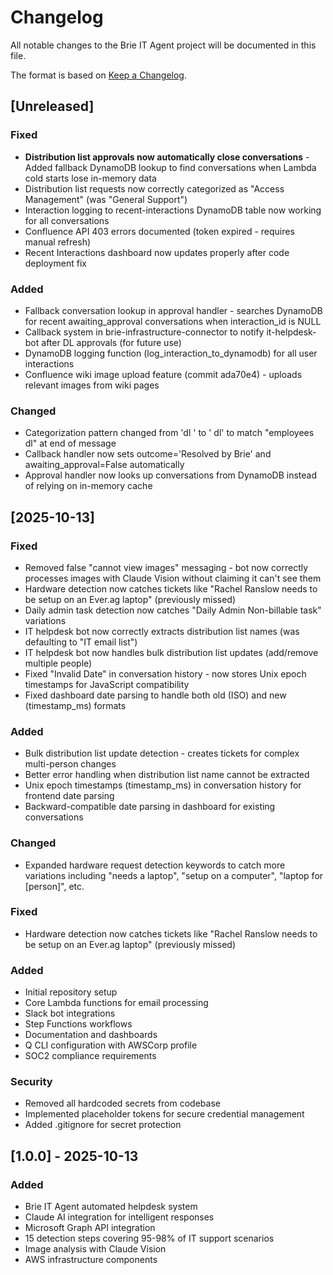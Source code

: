 # Changelog

All notable changes to the Brie IT Agent project will be documented in this file.

The format is based on [Keep a Changelog](https://keepachangelog.com/en/1.0.0/).

## [Unreleased]

### Fixed
- **Distribution list approvals now automatically close conversations** - Added fallback DynamoDB lookup to find conversations when Lambda cold starts lose in-memory data
- Distribution list requests now correctly categorized as "Access Management" (was "General Support")
- Interaction logging to recent-interactions DynamoDB table now working for all conversations
- Confluence API 403 errors documented (token expired - requires manual refresh)
- Recent Interactions dashboard now updates properly after code deployment fix

### Added
- Fallback conversation lookup in approval handler - searches DynamoDB for recent awaiting_approval conversations when interaction_id is NULL
- Callback system in brie-infrastructure-connector to notify it-helpdesk-bot after DL approvals (for future use)
- DynamoDB logging function (log_interaction_to_dynamodb) for all user interactions
- Confluence wiki image upload feature (commit ada70e4) - uploads relevant images from wiki pages

### Changed
- Categorization pattern changed from 'dl ' to ' dl' to match "employees dl" at end of message
- Callback handler now sets outcome='Resolved by Brie' and awaiting_approval=False automatically
- Approval handler now looks up conversations from DynamoDB instead of relying on in-memory cache

## [2025-10-13]

### Fixed
- Removed false "cannot view images" messaging - bot now correctly processes images with Claude Vision without claiming it can't see them
- Hardware detection now catches tickets like "Rachel Ranslow needs to be setup on an Ever.ag laptop" (previously missed)
- Daily admin task detection now catches "Daily Admin Non-billable task" variations
- IT helpdesk bot now correctly extracts distribution list names (was defaulting to "IT email list")
- IT helpdesk bot now handles bulk distribution list updates (add/remove multiple people)
- Fixed "Invalid Date" in conversation history - now stores Unix epoch timestamps for JavaScript compatibility
- Fixed dashboard date parsing to handle both old (ISO) and new (timestamp_ms) formats

### Added
- Bulk distribution list update detection - creates tickets for complex multi-person changes
- Better error handling when distribution list name cannot be extracted
- Unix epoch timestamps (timestamp_ms) in conversation history for frontend date parsing
- Backward-compatible date parsing in dashboard for existing conversations

### Changed
- Expanded hardware request detection keywords to catch more variations including "needs a laptop", "setup on a computer", "laptop for [person]", etc.

### Fixed
- Hardware detection now catches tickets like "Rachel Ranslow needs to be setup on an Ever.ag laptop" (previously missed)

### Added
- Initial repository setup
- Core Lambda functions for email processing
- Slack bot integrations
- Step Functions workflows
- Documentation and dashboards
- Q CLI configuration with AWSCorp profile
- SOC2 compliance requirements

### Security
- Removed all hardcoded secrets from codebase
- Implemented placeholder tokens for secure credential management
- Added .gitignore for secret protection

## [1.0.0] - 2025-10-13

### Added
- Brie IT Agent automated helpdesk system
- Claude AI integration for intelligent responses
- Microsoft Graph API integration
- 15 detection steps covering 95-98% of IT support scenarios
- Image analysis with Claude Vision
- AWS infrastructure components
